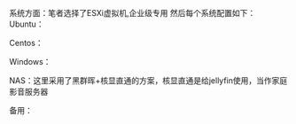 系统方面：笔者选择了ESXi虚拟机,企业级专用
然后每个系统配置如下：
Ubuntu：

Centos：

Windows：

NAS：这里采用了黑群晖+核显直通的方案，核显直通是给jellyfin使用，当作家庭影音服务器

备用：

